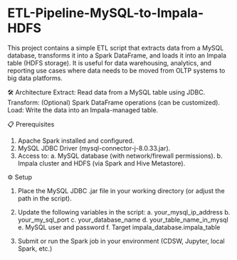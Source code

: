 # ETL-Pipeline-MySQL-to-Impala-HDFS
This project contains a simple ETL script that extracts data from a MySQL database, transforms it into a Spark DataFrame, and loads it into an Impala table (HDFS storage).
It is useful for data warehousing, analytics, and reporting use cases where data needs to be moved from OLTP systems to big data platforms.

🛠 Architecture
Extract: Read data from a MySQL table using JDBC.
Transform: (Optional) Spark DataFrame operations (can be customized).
Load: Write the data into an Impala-managed table.

📋 Prerequisites
1. Apache Spark installed and configured.
2. MySQL JDBC Driver (mysql-connector-j-8.0.33.jar).
3. Access to:
  a. MySQL database (with network/firewall permissions).
  b. Impala cluster and HDFS (via Spark and Hive Metastore).

⚙️ Setup
1. Place the MySQL JDBC .jar file in your working directory (or adjust the path in the script).

2. Update the following variables in the script:
  a. your_mysql_ip_address
  b. your_my_sql_port
  c. your_database_name
  d. your_table_name_in_mysql
  e. MySQL user and password
  f. Target impala_database.impala_table

3. Submit or run the Spark job in your environment (CDSW, Jupyter, local Spark, etc.)
